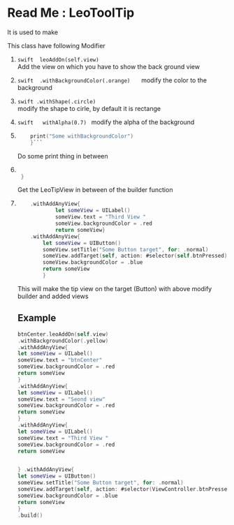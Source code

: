 #  Read Me : LeoToolTip 

It is   used to make 

This class have following Modifier 

1.  ```swift  leoAddOn(self.view) ```  
       Add the view on which you have to show the back ground view 

2.  ```swift  .withBackgroundColor(.orange)   ``` 
        modify  the color to the background 
        
3.  ```swift .withShape(.circle) ```  
         modify the shape to cirle, by default it is rectange
         
4.  ```swift   withAlpha(0.7) ```
        modify the alpha of the  background 
        
5.  ```swift   .withPrint(){
        print("Some withBackgroundColor")
        }```
    ```
    Do some print thing in between 
     
6.  ``` swift   .withSelf(){ object in
     
     }
     ```
    Get the LeoTipView in between of the builder function
     
7.  ```swift 
        .withAddAnyView{
                let someView = UILabel()
                someView.text = "Third View "
                someView.backgroundColor = .red
                return someView} 
        .withAddAnyView{
            let someView = UIButton()
            someView.setTitle("Some Button target", for: .normal)
            someView.addTarget(self, action: #selector(self.btnPressed), for: .touchUpInside)
            someView.backgroundColor = .blue
            return someView
            }
    ```

     This  will make the tip view on the target (Button)  with above modify builder and added views 
     
     
     ## Example
     
     ```swift      
     btnCenter.leoAddOn(self.view)
     .withBackgroundColor(.yellow)
     .withAddAnyView{
     let someView = UILabel()
     someView.text = "btnCenter"
     someView.backgroundColor = .red
     return someView
     }
     .withAddAnyView{
     let someView = UILabel()
     someView.text = "Seond view"
     someView.backgroundColor = .red
     return someView
     }
     .withAddAnyView{
     let someView = UILabel()
     someView.text = "Third View "
     someView.backgroundColor = .red
     return someView
     
     
     } .withAddAnyView{
     let someView = UIButton()
     someView.setTitle("Some Button target", for: .normal)
     someView.addTarget(self, action: #selector(ViewController.btnPressed), for: .touchUpInside)
     someView.backgroundColor = .blue
     return someView
     }
     .build()
     ```
     


